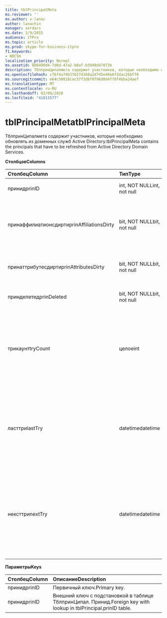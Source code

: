 ```yaml
---
title: tblPrincipalMeta
ms.reviewer: ''
ms.author: v-lanac
author: lanachin
manager: serdars
ms.date: 3/9/2015
audience: ITPro
ms.topic: article
ms.prod: skype-for-business-itpro
f1.keywords:
- NOCSH
localization_priority: Normal
ms.assetid: 808490d4-7d6d-47a2-b8af-b5940d47073b
description: ТблпринЦипалмета содержит участников, которые необходимо обновлять из доменных служб Active Directory.
ms.openlocfilehash: c76f4a74b3f627d360a2d745e46b6f2dac26bff0
ms.sourcegitcommit: e64c50818cac37f3d6f0f96d0d4ff0f4bba24aef
ms.translationtype: MT
ms.contentlocale: ru-RU
ms.lasthandoff: 02/06/2020
ms.locfileid: "41813577"
---
```

# <a name="tblprincipalmeta"></a><span data-ttu-id="5bdc3-103">tblPrincipalMeta</span><span class="sxs-lookup"><span data-stu-id="5bdc3-103">tblPrincipalMeta</span></span>
 
<span data-ttu-id="5bdc3-104">ТблпринЦипалмета содержит участников, которые необходимо обновлять из доменных служб Active Directory.</span><span class="sxs-lookup"><span data-stu-id="5bdc3-104">tblPrincipalMeta contains the principals that have to be refreshed from Active Directory Domain Services.</span></span>
  
<span data-ttu-id="5bdc3-105">**Столбцов**</span><span class="sxs-lookup"><span data-stu-id="5bdc3-105">**Columns**</span></span>

|<span data-ttu-id="5bdc3-106">**Столбец**</span><span class="sxs-lookup"><span data-stu-id="5bdc3-106">**Column**</span></span>|<span data-ttu-id="5bdc3-107">**Тип**</span><span class="sxs-lookup"><span data-stu-id="5bdc3-107">**Type**</span></span>|<span data-ttu-id="5bdc3-108">**Описание**</span><span class="sxs-lookup"><span data-stu-id="5bdc3-108">**Description**</span></span>|
|:-----|:-----|:-----|
|<span data-ttu-id="5bdc3-109">принид</span><span class="sxs-lookup"><span data-stu-id="5bdc3-109">prinID</span></span>  <br/> |<span data-ttu-id="5bdc3-110">int, NOT NULL</span><span class="sxs-lookup"><span data-stu-id="5bdc3-110">int, not null</span></span>  <br/> |<span data-ttu-id="5bdc3-111">Идентификатор участника.</span><span class="sxs-lookup"><span data-stu-id="5bdc3-111">Principal ID.</span></span>  <br/> |
|<span data-ttu-id="5bdc3-112">принаффилиатионсдирти</span><span class="sxs-lookup"><span data-stu-id="5bdc3-112">prinAffiliationsDirty</span></span>  <br/> |<span data-ttu-id="5bdc3-113">bit, NOT NULL</span><span class="sxs-lookup"><span data-stu-id="5bdc3-113">bit, not null</span></span>  <br/> |<span data-ttu-id="5bdc3-114">Значение true, если присвоить участникам участники необходимо обновлять.</span><span class="sxs-lookup"><span data-stu-id="5bdc3-114">True if principal affiliations have to be refreshed.</span></span>  <br/> |
|<span data-ttu-id="5bdc3-115">принаттрибутесдирти</span><span class="sxs-lookup"><span data-stu-id="5bdc3-115">prinAttributesDirty</span></span>  <br/> |<span data-ttu-id="5bdc3-116">bit, NOT NULL</span><span class="sxs-lookup"><span data-stu-id="5bdc3-116">bit, not null</span></span>  <br/> |<span data-ttu-id="5bdc3-117">Значение true, если атрибуты участника нужно обновить.</span><span class="sxs-lookup"><span data-stu-id="5bdc3-117">True if principal attributes have to be refreshed.</span></span>  <br/> |
|<span data-ttu-id="5bdc3-118">принделетед</span><span class="sxs-lookup"><span data-stu-id="5bdc3-118">prinDeleted</span></span>  <br/> |<span data-ttu-id="5bdc3-119">bit, NOT NULL</span><span class="sxs-lookup"><span data-stu-id="5bdc3-119">bit, not null</span></span>  <br/> |<span data-ttu-id="5bdc3-120">Значение true, если участник удален.</span><span class="sxs-lookup"><span data-stu-id="5bdc3-120">True if the principal has been deleted.</span></span>  <br/> |
|<span data-ttu-id="5bdc3-121">трикаунт</span><span class="sxs-lookup"><span data-stu-id="5bdc3-121">tryCount</span></span>  <br/> |<span data-ttu-id="5bdc3-122">целое</span><span class="sxs-lookup"><span data-stu-id="5bdc3-122">int</span></span>  <br/> |<span data-ttu-id="5bdc3-123">Количество попыток обновления участника из доменных служб Active Directory, произошедших в данный момент.</span><span class="sxs-lookup"><span data-stu-id="5bdc3-123">Number of attempts to refresh the principal from AD DS that have happened so far.</span></span>  <br/> |
|<span data-ttu-id="5bdc3-124">ласттри</span><span class="sxs-lookup"><span data-stu-id="5bdc3-124">lastTry</span></span>  <br/> |<span data-ttu-id="5bdc3-125">datetime</span><span class="sxs-lookup"><span data-stu-id="5bdc3-125">datetime</span></span>  <br/> |<span data-ttu-id="5bdc3-126">Метка времени последней попытки обновить участника.</span><span class="sxs-lookup"><span data-stu-id="5bdc3-126">Time stamp from the latest attempt to refresh the principal.</span></span> <span data-ttu-id="5bdc3-127">Может иметь значение null, если вы еще не пытались обновить обновление.</span><span class="sxs-lookup"><span data-stu-id="5bdc3-127">Can be null if no refresh has been attempted yet.</span></span>  <br/> |
|<span data-ttu-id="5bdc3-128">нексттри</span><span class="sxs-lookup"><span data-stu-id="5bdc3-128">nextTry</span></span>  <br/> |<span data-ttu-id="5bdc3-129">datetime</span><span class="sxs-lookup"><span data-stu-id="5bdc3-129">datetime</span></span>  <br/> |<span data-ttu-id="5bdc3-130">Метка времени для следующего запланированного обновления.</span><span class="sxs-lookup"><span data-stu-id="5bdc3-130">Time stamp for the next scheduled refresh.</span></span> <span data-ttu-id="5bdc3-131">Может иметь значение null, если дальнейшее обновление не запланировано.</span><span class="sxs-lookup"><span data-stu-id="5bdc3-131">Can be null if no further refresh has been scheduled.</span></span>  <br/> |
   
<span data-ttu-id="5bdc3-132">**Параметры**</span><span class="sxs-lookup"><span data-stu-id="5bdc3-132">**Keys**</span></span>

|<span data-ttu-id="5bdc3-133">**Столбец**</span><span class="sxs-lookup"><span data-stu-id="5bdc3-133">**Column**</span></span>|<span data-ttu-id="5bdc3-134">**Описание**</span><span class="sxs-lookup"><span data-stu-id="5bdc3-134">**Description**</span></span>|
|:-----|:-----|
|<span data-ttu-id="5bdc3-135">принид</span><span class="sxs-lookup"><span data-stu-id="5bdc3-135">prinID</span></span>  <br/> |<span data-ttu-id="5bdc3-136">Первичный ключ.</span><span class="sxs-lookup"><span data-stu-id="5bdc3-136">Primary key.</span></span>  <br/> |
|<span data-ttu-id="5bdc3-137">принид</span><span class="sxs-lookup"><span data-stu-id="5bdc3-137">prinID</span></span>  <br/> |<span data-ttu-id="5bdc3-138">Внешний ключ с подстановкой в таблице ТблпринЦипал. Принид.</span><span class="sxs-lookup"><span data-stu-id="5bdc3-138">Foreign key with lookup in tblPrincipal.prinID table.</span></span>  <br/> |
   

